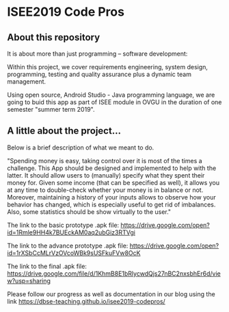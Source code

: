 ﻿# ISEE2019 Code Pros

## About this repository

It is about more than just programming – software development:

Within this project, we cover requirements engineering, system design, programming, testing and quality assurance plus a dynamic team management.

Using open source, Android Studio - Java programming language, we are going to buid this app as part of ISEE module in OVGU in the duration of one semester "summer term 2019".


## A little about the project…

Below is a brief description of what we meant to do.

"Spending money is easy, taking control over it is most of the times a challenge. This App should be designed and implemented to help with the latter. It should allow users to (manually) specify what they spent their money for. Given some income (that can be specified as well), it allows you at any time to double-check whether your money is in balance or not. Moreover, maintaining a history of your inputs allows to observe how your behavior has changed, which is especially useful to get rid of imbalances. Also, some statistics should be show virtually to the user."

The link to the basic prototype .apk file: https://drive.google.com/open?id=1Rmle9HH4k7BUEckAM0aq2ubGiz3RTVgi

The link to the advance prototype .apk file: https://drive.google.com/open?id=1rXSbCcMLrVzOVcoWBk9sUSFkuFVw8OcK

The link to the final .apk file: https://drive.google.com/file/d/1KhmB8E1bRlycwdQjs27nBC2nxsbhEr6d/view?usp=sharing

Please follow our progress as well as documentation in our blog using the link https://dbse-teaching.github.io/isee2019-codepros/
